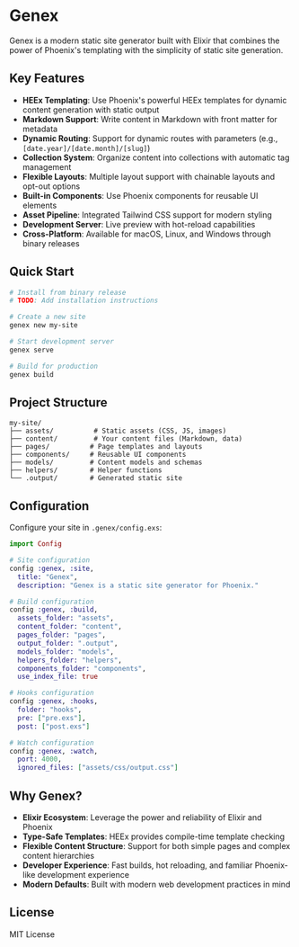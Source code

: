 # Genex

Genex is a modern static site generator built with Elixir that combines the power of Phoenix's templating with the simplicity of static site generation.

## Key Features

- **HEEx Templating**: Use Phoenix's powerful HEEx templates for dynamic content generation with static output
- **Markdown Support**: Write content in Markdown with front matter for metadata
- **Dynamic Routing**: Support for dynamic routes with parameters (e.g., `[date.year]/[date.month]/[slug]`)
- **Collection System**: Organize content into collections with automatic tag management
- **Flexible Layouts**: Multiple layout support with chainable layouts and opt-out options
- **Built-in Components**: Use Phoenix components for reusable UI elements
- **Asset Pipeline**: Integrated Tailwind CSS support for modern styling
- **Development Server**: Live preview with hot-reload capabilities
- **Cross-Platform**: Available for macOS, Linux, and Windows through binary releases

## Quick Start

```bash
# Install from binary release
# TODO: Add installation instructions

# Create a new site
genex new my-site

# Start development server
genex serve

# Build for production
genex build
```

## Project Structure

```
my-site/
├── assets/          # Static assets (CSS, JS, images)
├── content/         # Your content files (Markdown, data)
├── pages/          # Page templates and layouts
├── components/     # Reusable UI components
├── models/         # Content models and schemas
├── helpers/        # Helper functions
└── .output/        # Generated static site
```

## Configuration

Configure your site in `.genex/config.exs`:

```elixir
import Config

# Site configuration
config :genex, :site,
  title: "Genex",
  description: "Genex is a static site generator for Phoenix."

# Build configuration
config :genex, :build,
  assets_folder: "assets",
  content_folder: "content",
  pages_folder: "pages",
  output_folder: ".output",
  models_folder: "models",
  helpers_folder: "helpers",
  components_folder: "components",
  use_index_file: true

# Hooks configuration
config :genex, :hooks,
  folder: "hooks",
  pre: ["pre.exs"],
  post: ["post.exs"]

# Watch configuration
config :genex, :watch,
  port: 4000,
  ignored_files: ["assets/css/output.css"]

```

## Why Genex?

- **Elixir Ecosystem**: Leverage the power and reliability of Elixir and Phoenix
- **Type-Safe Templates**: HEEx provides compile-time template checking
- **Flexible Content Structure**: Support for both simple pages and complex content hierarchies
- **Developer Experience**: Fast builds, hot reloading, and familiar Phoenix-like development experience
- **Modern Defaults**: Built with modern web development practices in mind

## License

MIT License
